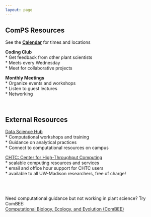 ```yaml
---
layout: page
---
```


## ComPS Resources  
See the **[Calendar](https://uw-madison-comps.github.io/calendar)** for times and locations

**Coding Club**  
     * Get feedback from other plant scientists  
     * Meets every Wednesday  
     * Meet for collaborative projects  
 
**Monthly Meetings**  
     * Organize events and workshops  
     * Listen to guest lectures  
     * Networking    

 <br>
 
## External Resources

[Data Science Hub](https://datascience.wisc.edu/)  
     * Computational workshops and training  
     * Guidance on analytical practices  
     * Connect to computational resources on campus  
 
[CHTC: Center for High-Throughput Computing](http://chtc.cs.wisc.edu/check-quota.shtml)  
     * scalable computing resources and services  
     * email and office hour support for CHTC users  
     * available to all UW-Madison researchers, free of charge!  

<br>
<br>

Need computational guidance but not working in plant science? Try ComBEE:      
[Computational Biology, Ecology, and Evolution (ComBEE)](https://combee-uw-madison.github.io/studyGroup/) 

